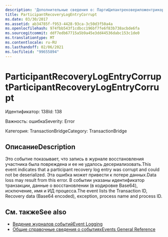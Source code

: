 ```yaml
---
description: 'Дополнительные сведения о: ПартиЦипантрековериложентрикоррупт'
title: ParticipantRecoveryLogEntryCorrupt
ms.date: 03/30/2017
ms.assetid: ab34785f-f953-4428-93ca-3c50d3f50a4a
ms.openlocfilehash: 974fbb543f1cdbcc196bf7fe6f83b738acbde6fa
ms.sourcegitcommit: ddf7edb67715a5b9a45e3dd44536dabc153c1de0
ms.translationtype: MT
ms.contentlocale: ru-RU
ms.lasthandoff: 02/06/2021
ms.locfileid: "99655894"
---
```

# <a name="participantrecoverylogentrycorrupt"></a><span data-ttu-id="fbe38-103">ParticipantRecoveryLogEntryCorrupt</span><span class="sxs-lookup"><span data-stu-id="fbe38-103">ParticipantRecoveryLogEntryCorrupt</span></span>

<span data-ttu-id="fbe38-104">Идентификатор: 138</span><span class="sxs-lookup"><span data-stu-id="fbe38-104">Id: 138</span></span>  
  
 <span data-ttu-id="fbe38-105">Важность: ошибка</span><span class="sxs-lookup"><span data-stu-id="fbe38-105">Severity: Error</span></span>  
  
 <span data-ttu-id="fbe38-106">Категория: TransactionBridge</span><span class="sxs-lookup"><span data-stu-id="fbe38-106">Category: TransactionBridge</span></span>  
  
## <a name="description"></a><span data-ttu-id="fbe38-107">Описание</span><span class="sxs-lookup"><span data-stu-id="fbe38-107">Description</span></span>  

 <span data-ttu-id="fbe38-108">Это событие показывает, что запись в журнале восстановления участника была повреждена и ее не удалось десериализовать.</span><span class="sxs-lookup"><span data-stu-id="fbe38-108">This event indicates that a participant recovery log entry was corrupt and could not be deserialized.</span></span> <span data-ttu-id="fbe38-109">Эта ошибка может привести к потере данных.</span><span class="sxs-lookup"><span data-stu-id="fbe38-109">Data loss may result from this error.</span></span> <span data-ttu-id="fbe38-110">В событии указаны идентификатор транзакции, данные о восстановлении (в кодировке Base64), исключение, имя и ИД процесса.</span><span class="sxs-lookup"><span data-stu-id="fbe38-110">The event lists the Transaction ID, Recovery data (Base64 encoded), exception, process name and process ID.</span></span>  
  
## <a name="see-also"></a><span data-ttu-id="fbe38-111">См. также</span><span class="sxs-lookup"><span data-stu-id="fbe38-111">See also</span></span>

- [<span data-ttu-id="fbe38-112">Ведение журналов событий</span><span class="sxs-lookup"><span data-stu-id="fbe38-112">Event Logging</span></span>](index.md)
- [<span data-ttu-id="fbe38-113">Общие справочные сведения о событиях</span><span class="sxs-lookup"><span data-stu-id="fbe38-113">Events General Reference</span></span>](events-general-reference.md)
